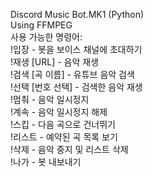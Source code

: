 Discord Music Bot.MK1 (Python)   
Using FFMPEG
</br>
사용 가능한 명령어:   
!입장 - 봇을 보이스 채널에 초대하기   
!재생 [URL] - 음악 재생   
!검색 [곡 이름] - 유튜브 음악 검색   
!선택 [번호 선택] - 검색한 음악 재생   
!멈춰 - 음악 일시정지   
!계속 - 음악 일시정지 해제   
!스킵 - 다음 곡으로 건너뛰기   
!리스트 - 예약된 곡 목록 보기   
!삭제 - 음악 중지 및 리스트 삭제   
!나가 - 봇 내보내기
